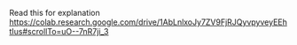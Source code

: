 Read this for explanation
https://colab.research.google.com/drive/1AbLnlxoJy7ZV9FjRJQyvpyveyEEhtIus#scrollTo=uO--7nR7ji_3
